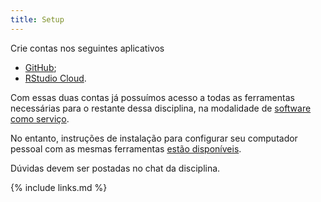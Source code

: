 ```yaml
---
title: Setup
---
```


Crie contas nos seguintes aplicativos

* [GitHub](https://github.com/join);
* [RStudio Cloud](https://login.rstudio.cloud/register).

Com essas duas contas já possuímos acesso a todas as ferramentas necessárias para o restante dessa disciplina, na modalidade de [software como serviço](https://pt.wikipedia.org/wiki/Software_como_servi%C3%A7o). 

No entanto, instruções de instalação para configurar seu computador pessoal com as mesmas ferramentas [estão disponíveis](https://carpentries.github.io/workshop-template/#setup).

Dúvidas devem ser postadas no chat da disciplina.

{% include links.md %}
